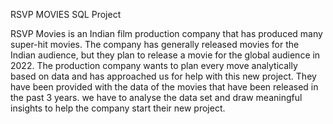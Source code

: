 RSVP MOVIES SQL Project

RSVP Movies is an Indian film production company that has produced many super-hit movies. The company has generally released movies for the Indian audience, but they plan to release a movie for the global audience in 2022. 
The production company wants to plan every move analytically based on data and has approached us for help with this new project. They have been provided with the data of the movies that have been released in the past 3 years. we have to analyse the data set and draw meaningful insights to help the company start their new project.
